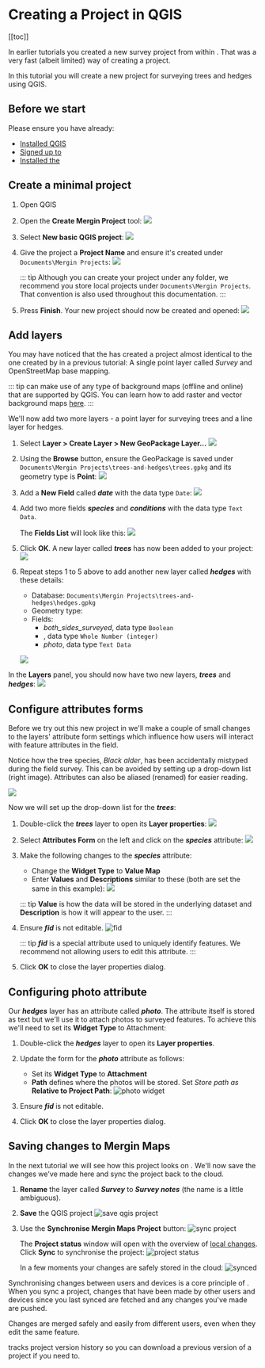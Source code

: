 # Creating a Project in QGIS

[[toc]]

In earlier tutorials you created a new survey project from within <MobileAppName />. That was a very fast (albeit limited) way of creating a <MainPlatformName /> project.

In this tutorial you will create a new project for surveying trees and hedges using QGIS.  

## Before we start
Please ensure you have already:
* [Installed QGIS](../../setup/install-qgis/index.md)
* [Signed up to <MainPlatformName />](../../setup/sign-up-to-mergin-maps/index.md)
* [Installed the <QGISPluginName />](../../setup/install-mergin-maps-plugin-for-qgis/index.md)


## Create a minimal project
1. Open QGIS
2. Open the **Create Mergin Project** tool:
   ![](./qgis-create-mergin-project.jpg)

3. Select **New basic QGIS project**:
   ![](./mergin-plugin-new-basic-project.jpg)

4. Give the project a **Project Name** and ensure it's created under `Documents\Mergin Projects`:
   ![](./mergin-plugin-create-new-mergin-project.jpg)

   ::: tip
   Although you can create your <MainPlatformName /> project under any folder, we recommend you store local projects under `Documents\Mergin Projects`. That convention is also used throughout this documentation.
   :::

5. Press **Finish**. Your new project should now be created and opened:
   ![](./mergin-plugin-basic-project-opened.jpg)


## Add layers
You may have noticed that the <QGISPluginName /> has created a project almost identical to the one created by <MobileAppName /> in a previous tutorial: A single point layer called *Survey* and OpenStreetMap base mapping.

::: tip
<MobileAppName /> can make use of any type of background maps (offline and online) that are supported by QGIS. 
You can learn how to add raster and vector background maps [here](../../gis/settingup_background_map.md).
:::

We'll now add two more layers - a point layer for surveying trees and a line layer for hedges.

1. Select **Layer > Create Layer > New GeoPackage Layer...**
   ![](./qgis-new-geopackage-layer.jpg)

2. Using the **Browse** button, ensure the GeoPackage is saved under `Documents\Mergin Projects\trees-and-hedges\trees.gpkg` and its geometry type is **Point**:
   ![](./qgis-geopackage-filename.jpg)

3. Add a **New Field** called ***date*** with the data type `Date`:
   ![](./qgis-geopackage-date.jpg)

4. Add two more fields ***species*** and ***conditions*** with the data type `Text Data`. 

   The **Fields List** will look like this:
   ![](./qgis-geopackage-full-fields-list.jpg)

5. Click **OK**. A new layer called ***trees*** has now been added to your project:
   ![](./qgis-new-layer-trees.jpg)

6. Repeat steps 1 to 5 above to add another new layer called ***hedges*** with these details:
   - Database: `Documents\Mergin Projects\trees-and-hedges\hedges.gpkg`
   - Geometry type: <NoSpellcheck id="LineString" />
   - Fields:
      - *both_sides_surveyed*, data type `Boolean`
      - *<NoSpellcheck id="num_access_gates" />*, data type `Whole Number (integer)`
      - *photo*, data type `Text Data`
   
   ![](./qgis-geopackage-filename2.jpg)
   
In the **Layers** panel, you should now have two new layers, ***trees*** and ***hedges***:
![](./qgis-new-layer-trees-and-hedges.jpg)


## Configure attributes forms
Before we try out this new project in <MobileAppName /> we'll make a couple of small changes to the layers' attribute form settings which influence how users will interact with feature attributes in the field.

Notice how the tree species, *Black alder*, has been accidentally mistyped during the field survey. This can be avoided by setting up a drop-down list (right image). Attributes can also be aliased (renamed) for easier reading. 

![](./qgis-edit-att-forms-1.jpg)

Now we will set up the drop-down list for the ***trees***:
1. Double-click the ***trees*** layer to open its **Layer properties**:
   ![](./qgis-layer-trees.jpg)

2. Select **Attributes Form** on the left and click on the ***species*** attribute:
   ![](./qgis-tree-attributes-form-1.jpg)

4. Make the following changes to the ***species*** attribute:
   - Change the **Widget Type** to **Value Map**
   - Enter **Values** and **Descriptions** similar to these (both are set the same in this example):
   ![](./qgis-tree-value-map.jpg)

   ::: tip
   **Value** is how the data will be stored in the underlying dataset and **Description** is how it will appear to the user.
   :::

5. Ensure ***fid*** is not editable. 
   ![fid](./qgis-tree-attributes-form-2.jpg)

   ::: tip
   ***fid*** is a special attribute used to uniquely identify features. We recommend not allowing users to edit this attribute.
   :::
     
6. Click **OK** to close the layer properties dialog.

## Configuring photo attribute

Our ***hedges*** layer has an attribute called ***photo***. The attribute itself is stored as text but we'll use it to attach photos to surveyed features. To achieve this we'll need to set its **Widget Type** to Attachment:

1. Double-click the ***hedges*** layer to open its **Layer properties**.
2. Update the form for the ***photo*** attribute as follows:
   - Set its **Widget Type** to **Attachment**
   - **Path** defines where the photos will be stored. Set *Store path as* **Relative to Project Path**:
   ![photo widget](./qgis-hedge-attributes-form-1.jpg) 

4. Ensure ***fid*** is not editable.
5. Click **OK** to close the layer properties dialog.

## Saving changes to Mergin Maps
In the next tutorial we will see how this project looks on <MobileAppName />. We'll now save the changes we've made here and sync the project back to the cloud.

1. **Rename** the layer called ***Survey*** to ***Survey notes*** (the name is a little ambiguous).
2. **Save** the QGIS project
   ![save qgis project](./qgis-project-save.jpg)

3. Use the **Synchronise Mergin Maps Project** button:
   ![sync project](./qgis-sync-mergin-project.jpg)
   
   The **Project status** window will open with the overview of [local changes](../../manage/plugin-sync-project/#local-changes). Click **Sync** to synchronise the project:
   ![project status](./qgis-sync-mergin-project-status.jpg)
 
   In a few moments your changes are safely stored in the cloud:
   ![synced](./qgis-project-synced.jpg)

Synchronising changes between users and devices is a core principle of <MainPlatformName />. When you sync a project, changes that have been made by other users and devices since you last synced are fetched and any changes you've made are pushed.

Changes are merged safely and easily from different users, even when they edit the same feature. 

<MainPlatformName /> tracks project version history so you can download a previous version of a project if you need to.


